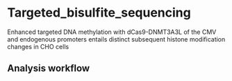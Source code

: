 # Targeted_bisulfite_sequencing
Enhanced targeted DNA methylation with dCas9-DNMT3A3L of the CMV and endogenous promoters entails distinct subsequent histone modification changes in CHO cells


## Analysis workflow

